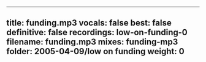 
---
title: funding.mp3
vocals: false
best: false
definitive: false
recordings: low-on-funding-0
filename: funding.mp3
mixes: funding-mp3
folder: 2005-04-09/low on funding
weight: 0
---
